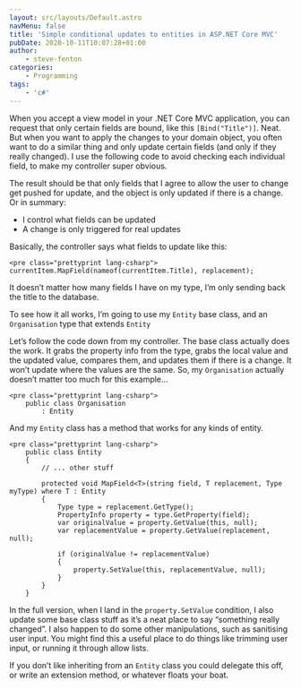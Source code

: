 ```yaml
---
layout: src/layouts/Default.astro
navMenu: false
title: 'Simple conditional updates to entities in ASP.NET Core MVC'
pubDate: 2020-10-11T10:07:28+01:00
author:
    - steve-fenton
categories:
    - Programming
tags:
    - 'c#'
---
```


When you accept a view model in your .NET Core MVC application, you can request that only certain fields are bound, like this `[Bind("Title")]`. Neat. But when you want to apply the changes to your domain object, you often want to do a similar thing and only update certain fields (and only if they really changed). I use the following code to avoid checking each individual field, to make my controller super obvious.

The result should be that only fields that I agree to allow the user to change get pushed for update, and the object is only updated if there is a change. Or in summary:

- I control what fields can be updated
- A change is only triggered for real updates

Basically, the controller says what fields to update like this:

```
<pre class="prettyprint lang-csharp">
currentItem.MapField(nameof(currentItem.Title), replacement);
```
It doesn’t matter how many fields I have on my type, I’m only sending back the title to the database.

To see how it all works, I’m going to use my `Entity` base class, and an `Organisation` type that extends `Entity`

Let’s follow the code down from my controller. The base class actually does the work. It grabs the property info from the type, grabs the local value and the updated value, compares them, and updates them if there is a change. It won’t update where the values are the same. So, my `Organisation` actually doesn’t matter too much for this example…

```
<pre class="prettyprint lang-csharp">
    public class Organisation
        : Entity
```
And my `Entity` class has a method that works for any kinds of entity.

```
<pre class="prettyprint lang-csharp">
    public class Entity
    {
        // ... other stuff

        protected void MapField<T>(string field, T replacement, Type myType) where T : Entity
        {
            Type type = replacement.GetType();
            PropertyInfo property = type.GetProperty(field);
            var originalValue = property.GetValue(this, null);
            var replacementValue = property.GetValue(replacement, null);

            if (originalValue != replacementValue)
            {
                property.SetValue(this, replacementValue, null);
            }
        }
    }
```
In the full version, when I land in the `property.SetValue` condition, I also update some base class stuff as it’s a neat place to say “something really changed”. I also happen to do some other manipulations, such as sanitising user input. You might find this a useful place to do things like trimming user input, or running it through allow lists.

If you don’t like inheriting from an `Entity` class you could delegate this off, or write an extension method, or whatever floats your boat.
